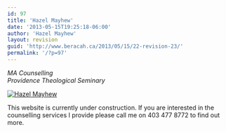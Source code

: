 ```yaml
---
id: 97
title: 'Hazel Mayhew'
date: '2013-05-15T19:25:18-06:00'
author: 'Hazel Mayhew'
layout: revision
guid: 'http://www.beracah.ca/2013/05/15/22-revision-23/'
permalink: '/?p=97'
---
```


*MA Counselling  
Providence Theological Seminary*

[![Hazel Mayhew](https://www.beracah.ca/wp-content/uploads/2013/03/Hazel-cropped.jpg "Hazel Mayhew")](https://www.beracah.ca/wp-content/uploads/2013/03/Hazel-cropped.jpg)

This website is currently under construction. If you are interested in the counselling services I provide please call me on 403 477 8772 to find out more.